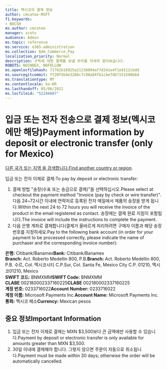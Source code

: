 ```yaml
---
title: 멕시코의 결제 정보
author: cmcatee-MSFT
f1.keywords:
- NOCSH
ms.author: cmcatee
manager: scotv
audience: Admin
ms.topic: reference
ms.service: o365-administration
ms.collection: Adm_Commerce_Pay
localization_priority: Normal
description: 구독에 대한 결제를 보낼 위치를 자세히 알아보습니다.
ROBOTS: NOINDEX, NOFOLLOW
ms.openlocfilehash: 71762b16925a21238894af7d241e4f1ed112cbdd
ms.sourcegitcommit: ff20f5b4e3268c7c98a84fb1cbe7db7151596b6d
ms.translationtype: MT
ms.contentlocale: ko-KR
ms.lasthandoff: 05/06/2021
ms.locfileid: "52244687"
---
```

# <a name="payment-information-by-deposit-or-electronic-transfer-only-for-mexico"></a><span data-ttu-id="0c700-103">입금 또는 전자 전송으로 결제 정보(멕시코에만 해당)</span><span class="sxs-lookup"><span data-stu-id="0c700-103">Payment information by deposit or electronic transfer (only for Mexico)</span></span>

<span data-ttu-id="0c700-104">[다른 국가 또는 지역 을 검색합니다.](../billing-and-payments/pay-for-your-subscription.md)</span><span class="sxs-lookup"><span data-stu-id="0c700-104">[Find another country or region](../billing-and-payments/pay-for-your-subscription.md).</span></span>

<span data-ttu-id="0c700-105">입금 또는 전자 이체로 결제:</span><span class="sxs-lookup"><span data-stu-id="0c700-105">To pay by deposit or electronic transfer:</span></span>

1. <span data-ttu-id="0c700-106">결제 방법 "송장(수표 또는 송금으로 결제)"을 선택하십시오.</span><span class="sxs-lookup"><span data-stu-id="0c700-106">Please select at checkout the payment method "Invoice (pay by check or wire transfer)".</span></span> <span data-ttu-id="0c700-107">다음 24~72시간 이내에 연락처로 등록된 전자 메일에서 제품의 송장을 받게 됩니다.</span><span class="sxs-lookup"><span data-stu-id="0c700-107">Within the next 24 to 72 hours you will receive the invoice of the product in the email registered as contact.</span></span> <span data-ttu-id="0c700-108">송장에는 결제 완료 지침이 포함됩니다.</span><span class="sxs-lookup"><span data-stu-id="0c700-108">The invoice will include the instructions to complete the payment.</span></span>
2. <span data-ttu-id="0c700-109">다음 은행 계좌로 결제합니다(결제가 올바르게 처리하려면 구매자 이름과 해당 송장 번호를 지정하세요.</span><span class="sxs-lookup"><span data-stu-id="0c700-109">Pay to the following bank account (in order for your payment to be processed correctly, please indicate the name of purchaser and the corresponding invoice number):</span></span>  

<span data-ttu-id="0c700-110">**은행:** Citibank/Banamex</span><span class="sxs-lookup"><span data-stu-id="0c700-110">**Bank:** Citibank/Banamex</span></span>  
<span data-ttu-id="0c700-111">**Branch:** Act. Roberto Medellin 800, P.B.</span><span class="sxs-lookup"><span data-stu-id="0c700-111">**Branch:** Act. Roberto Medellin 800, P.B.</span></span> <span data-ttu-id="0c700-112">수르, Col. 멕시코시티 C.P.</span><span class="sxs-lookup"><span data-stu-id="0c700-112">Sur, Col. Santa Fe, Mexico City C.P.</span></span> <span data-ttu-id="0c700-113">01210, 멕시코</span><span class="sxs-lookup"><span data-stu-id="0c700-113">01210, Mexico</span></span>  
<span data-ttu-id="0c700-114">**SWIFT 코드:** BNMXMM</span><span class="sxs-lookup"><span data-stu-id="0c700-114">**SWIFT Code:** BNMXMM</span></span>  
<span data-ttu-id="0c700-115">**CLABE** 002180002337160225</span><span class="sxs-lookup"><span data-stu-id="0c700-115">**CLABE** 002180002337160225</span></span>  
<span data-ttu-id="0c700-116">**계정 번호:** 0233716022</span><span class="sxs-lookup"><span data-stu-id="0c700-116">**Account Number:** 0233716022</span></span>  
<span data-ttu-id="0c700-117">**계정 이름:** Microsoft Payments Inc.</span><span class="sxs-lookup"><span data-stu-id="0c700-117">**Account Name:** Microsoft Payments Inc.</span></span>  
<span data-ttu-id="0c700-118">**통화:** 멕시코 페소</span><span class="sxs-lookup"><span data-stu-id="0c700-118">**Currency:** Mexican pesos</span></span>

## <a name="important-information"></a><span data-ttu-id="0c700-119">중요 정보</span><span class="sxs-lookup"><span data-stu-id="0c700-119">Important Information</span></span>

1. <span data-ttu-id="0c700-120">입금 또는 전자 이체로 결제는 MXN $3,500보다 큰 금액에만 사용할 수 있습니다.</span><span class="sxs-lookup"><span data-stu-id="0c700-120">Payment by deposit or electronic transfer is only available for amounts greater than MXN $3,500.</span></span>
2. <span data-ttu-id="0c700-121">30일 이내에 결제해야 합니다. 그렇지 않으면 주문이 자동으로 취소됩니다.</span><span class="sxs-lookup"><span data-stu-id="0c700-121">Payment must be made within 30 days; otherwise the order will be automatically cancelled.</span></span>
